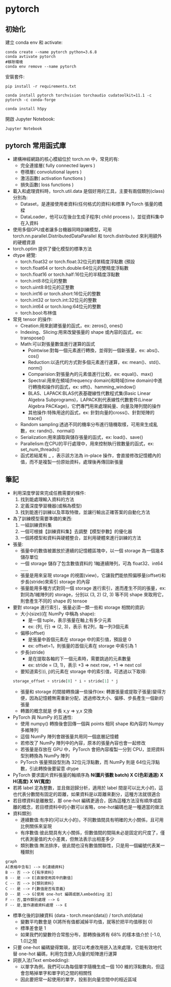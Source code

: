 # pytorch

## 初始化
建立 conda env 和 activate:
```bash=
conda create --name pytorch python=3.6.8
conda avtivate pytorch
#移除環境
conda env remove --name pytorch
```
安裝套件:
```bash=
pip install -r requirements.txt

conda install pytorch torchvision torchaudio cudatoolkit=11.1 -c pytorch -c conda-forge

conda install h5py
```

開啟 Jupyter Notebook:
```bash=
Jupyter Notebook
```

## pytorch 常用函式庫
- 建構神經網路的核心模組位於 torch.nn 中，常見的有:
    - 完全連接層( fully connected layers )
    - 卷積層( convolutional layers )
    - 激活函數( activation functions )
    - 損失函數( loss functions )
- 載入和處理資料時，torch.util.data 是個好用的工具，主要有兩個類別(class)分別為:
    - Dataset，是連接使用者資料(任何格式的資料)和標準 PyTorch 張量的橋樑
    - DataLoader，他可以在後台生成子程序( child process )，並從資料集中在入資料
- 使用多個GPU或者讓多台機器同時訓練模型，可用 torch.nn.parallel.DistributedDataParallel 和 torch.distributed 來利用額外的硬體資源
- torch.optim 提供了優化模型的標準方法
- dtype 總覽:
    - torch.float32 or torch.float:32位元的單精度浮點數 (預設
    - torch.float64 or torch.double:64位元的雙精度浮點數
    - torch.float16 or torch.half:16位元的半精度浮點數
    - torch.int8:8位元的整數
    - torch.uint8:8位元的正整數
    - torch.int16 or torch.short:16位元的整數
    - torch.int32 or torch.int:32位元的整數
    - torch.int64 or torch.long:64位元的整數
    - torch.bool:布林值
- 常見 tensor 的操作:
    - Creation:用來創建張量的函式，ex: zeros(), ones()
    - Indexing、Slicing:用來改變張量的 shape 或內容的函式，ex: transpose()
    - Math:可以對張量數值進行運算的函式
        - Pointwise:對每一個元素進行轉換，並得到一個新張量，ex: abs()、cos()
        - Reduction:以迭代的方式對多個元素進行運算，ex: mean()、std()、norm()
        - Comparision:對張量內的元素值進行比較，ex: equal()、max()
        - Spectral:用來在頻域(frequency domain)和時域(time domain)中進行轉換和操作的函式，ex: stft()、hamming_window()
        - BLAS、LAPACK:BLAS代表基礎線性代數程式集(Basic Linear Algebra Subprograms)，LAPACK則代表線性代數套件(Linear Algebra PACKage)，它們專門用來處理純量、向量及陣列間的操作
        - 其他操作:特殊用途的函式，ex: 針對向量的cross()、針對矩陣的trace()
    - Random sampling:透過不同的機率分布進行隨機取樣，可用來生成亂數，ex: randn()、normal()
    - Serialization:用來讀取與儲存張量的函式，ex: load()、save()
    - Parallelism:在CPU的平行處理中，用來控制執行敘數量的函式，ex: set_num_threads()
    - 函式若結尾有 _ ，表示該方法為 in-place 操作，會直接修改記憶體內的值，而不是複製一份原始資料，處理後再傳回新張量
## 筆記
- 利用深度學習來完成任務需要的條件:
    1. 找到能處理輸入資料的方法
    2. 定義深度學習機器(或稱為模型)
    3. 找到能進行訓練以及萃取特徵，並讓行輸出正確答案的自動化方法
- 為了訓練模型需要準備的東西:
    1. 一組訓練資料集
    2. 一個可根據【訓練資料集】去調整【模型參數】的優化器
    3. 一個將模型和資料與硬體整合，並利用硬體來進行訓練的方法
- 張量:
    - 張量中的數值被置放於連續的記憶體區塊中，以一個 storage 為一個幾本儲存單位
    - 一個 storage 儲存了包含數值資料的 1軸連續陣列，可為 float32、int64 ......
    - 張量是用來呈現 storage 的視圖(view)，它讓我們能依照偏移量(offset)和步長(stride)來索引 storage 的內容
    - 張量能用多種方式對同一個 storage 進行索引，進而產生不同的張量，ex: 對同為1維陣列的 storage，分別以 (3, 2) (2, 3) 等不同 shape 來取用它，則會產生不同的 shape 的 tensoe 
- 要對 storage 進行索引，張量必須一類一些和 storage 相關的資訊:
    - 大小(size)(在 NumPy 中稱為 shape):
        - 是一個 tuple，表示張量在軸上有多少元素
        - ex: (列, 行) => (2, 3)，表示 有2列，每一列3個元素
    - 偏移(offset)
        - 是張量中首個元素在 storage 中的索引值，預設是 0
        - ex: offset=1，則張量的首個元素在 storage 中索引為 1
    - 步長(stride)
        - 是在提取各軸的下一個元素時，需要跳過的元素數量
        - ex: stride = (3, 1)，表示 +3 => next row，+1 => next col
    - 要知道索引(i, j)的元素在 storage 中的索引值，可透過以下取得:
    ```python
    storage_offset + stride[0] * i + stride[1] * j
    ```
    - 張量和 storage 的間接轉換讓一些操作(ex: 轉置張量或提取子張量)變得方便，因為記憶體無需重新分配，透過修改大小、偏移、步長產生一個新的張量
    - 轉置的概念就是 步長 x,y => y,x 交換
- PyTorch 與 NumPy 的互通性:
    - 使用 numpy() 轉換後會回傳一個與 points 相同 shape 和內容的 Numpy 多維陣列
    - 這個 NumPy 陣列會跟張量共用同一個底層記憶體
    - 若修改了 NumPy 陣列中的內容，原本的張量內容也會一起修改
    - 若張量是存放在 GPU 中，PyTorch 會把內容複製一分到 CPU，並把資料型別轉換為 NumPy  陣列
    - PyTorch 張量預設型別為 32位元浮點數，而 NumPy 則是 64位元浮點數，引此轉換後要留意 dtype
- PyTorch 要求圖片資料張量的軸順序為 **N(圖片張數 batch) X C(色彩通道) X H(高度) X W(寬度)**
- 若將 label 定為整數，並且做迴歸分析，適用於 label 間是可以比大小的，這也代表分數間有固定的距離，如果資料是以距離來劃分，這種方法就很適合
- 若目標資料是離散型，那 one-hot 編碼更適合，因為這種方法沒有順序或距離的概念，若目標資料中的小數可以省略，one-hot編碼也是一種適當的做法
- 資料類別:
    - 連續數值:有序的(可以大小的)，不同數值間具有明確的大小關係，且可用比例關係來呈現
    - 有序數值:彼此間具有大小關係，但數值間的間隔未必是固定的尺度了，僅代表測量值的大小差異，但無法表示出相差多少
    - 類別數值:無法排序，彼此間也沒有數值關聯性，只是用一個編號代表某一種類別
```mermaid
graph 
A[表格中含有] --> B{連續資料}
B -- 否 --> C{有序資料}
B -- 是 --> E[直接使用其中的數值]
C -- 否 --> D{類別資料}
C -- 是 --> F{數值是否有意義}
D -- 是 --> G[使用 one-hot 編碼或嵌入embedding 法]
F -- 否,當作類別處理 --> G
F -- 是,當作連續資料處理 --> E
```
- 標準化後的訓練資料 (data - torch.mean(data)) / torch.std(data)
    - 變數平均數會是 0(將所有值都減掉平均值，就等於把平均值移到 0)
    - 標準差會是 1
    - 如果我們的變數符合常態分布，那轉換後將有 68% 的樣本值介於 [-1.0, 1.0]之間
- 只要 one-hot 編碼變得繁瑣，就可以考慮改用嵌入法來處理，它能有效地代替 one-hot 編碼，利用包含嵌入向量的矩陣進行運算
- 詞嵌入法(Text embedding):
    - 以單字為例，我們可以為每個單字隨機生成一個 100 維的浮點數向，但這會忽略掉單字和單字的之間的相關性
    - 因此要把常一起使用的單字，投影到向量空間中的相近區域